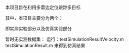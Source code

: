 本项目旨在利用多雷达定位跟踪多目标

其中，本项目主要分为两个：

即实测实验部分以及仿真实验部分

暂时无实测数据集：
运行：testSimulationResultVelocity.m
testSimulationResult.m
来得到仿真结果
